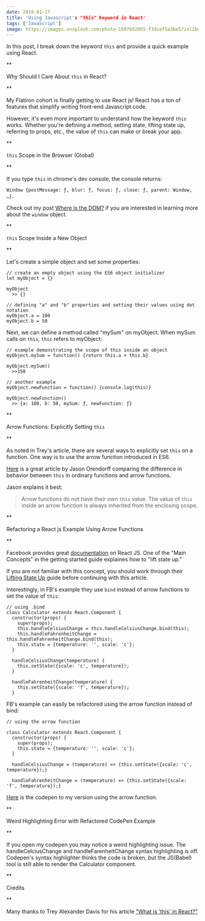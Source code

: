 ```yaml
---
date: 2019-01-17
title: 'Using Javascript's "this" Keyword in React'
tags: ['JavaScript']
image: https://images.unsplash.com/photo-1507652955-f3dcef5a3be5?ixlib=rb-1.2.1&ixid=eyJhcHBfaWQiOjEyMDd9&auto=format&fit=crop&w=1650&q=80
---
```


In this post, I break down the keyword `this` and provide a quick example using React.

\*\*

Why Should I Care About `this` in React?

\*\*

My Flatiron cohort is finally getting to use React js! React has a ton of features that simplify writing front-end Javascript code.

However, it's even more important to understand how the keyword `this` works. Whether you're defining a method, setting state, lifting state up, referring to props, etc., the value of `this` can make or break your app.

\*\*

`this` Scope in the Browser (Global)

\*\*

If you type `this` in chrome's dev console, the console returns:

`Window {postMessage: ƒ, blur: ƒ, focus: ƒ, close: ƒ, parent: Window, …}`.

Check out my post [Where is the DOM?](http://edezekiel.com/blogs/12_13_2018.html) if you are interested in learning more about the `window` object.

\*\*

`this` Scope Inside a New Object

\*\*

Let's create a simple object and set some properties:

    // create an empty object using the ES6 object initializer
    let myObject = {}

    myObject
      >> {}

    // defining "a" and "b" properties and setting their values using dot notation
    myObject.a = 100
    myObject.b = 50

Next, we can define a method called "mySum" on myObject. When mySum calls on `this`, `this` refers to myObject:

    // example demonstrating the scope of this inside an object
    myObject.mySum = function() {return this.a + this.b}

    myObject.mySum()
      >>150

    // another example
    myObject.newFunction = function() {console.log(this)}

    myObject.newFunction()
      >> {a: 100, b: 50, mySum: ƒ, newFunction: ƒ}

\*\*

Arrow Functions: Explicitly Setting `this`

\*\*

As noted in Trey's article, there are several ways to explicitly set `this` on a function. One way is to use the arrow function introduced in ES6.

[Here](https://hacks.mozilla.org/2015/06/es6-in-depth-arrow-functions/) is a great article by Jason Orendorff comparing the difference in behavior between `this` in ordinary functions and arrow functions.

Jason explains it best:

> Arrow functions do not have their own `this` value. The value of `this` inside an arrow function is always inherited from the enclosing scope.

\*\*

Refactoring a React js Example Using Arrow Functions

\*\*

Facebook provides great [documentation](https://reactjs.org/docs/getting-started.html) on React JS. One of the "Main Concepts" in the getting started guide explaines how to "lift state up."

If you are not familiar with this concept, you should work through their [Lifting State Up](https://reactjs.org/docs/lifting-state-up.html) guide before continuing with this article.

Interestingly, in FB's example they use `bind` instead of arrow functions to set the value of `this`:

    // using .bind
    class Calculator extends React.Component {
      constructor(props) {
        super(props);
        this.handleCelsiusChange = this.handleCelsiusChange.bind(this);
        this.handleFahrenheitChange = this.handleFahrenheitChange.bind(this);
        this.state = {temperature: '', scale: 'c'};
      }

      handleCelsiusChange(temperature) {
        this.setState({scale: 'c', temperature});
      }

      handleFahrenheitChange(temperature) {
        this.setState({scale: 'f', temperature});
      }

FB's example can easily be refactored using the arrow function instead of bind:

    // using the arrow function

    class Calculator extends React.Component {
      constructor(props) {
        super(props);
        this.state = {temperature: '', scale: 'c'};
      }

      handleCelsiusChange = (temperature) => {this.setState({scale: 'c', temperature});}

      handleFahrenheitChange = (temperature) => {this.setState({scale: 'f', temperature});}

[Here](https://codepen.io/edezekiel/pen/GPaOMr) is the codepen to my version using the arrow function.

\*\*

Weird Highlighting Error with Refactored CodePen Example

\*\*

If you open my codepen you may notice a weird highlighting issue. The handleCelciusChange and handleFarenheitChange syntax highlighting is off. Codepen's syntax highlighter thinks the code is broken, but the JS(Babel) tool is still able to render the Calculator component.

\*\*

Credits

\*\*

Many thanks to Trey Alexander Davis for his article ["What is 'this' in React?"](https://medium.com/byte-sized-react/what-is-this-in-react-25c62c31480)
